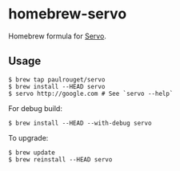 homebrew-servo
===============

Homebrew formula for [Servo](http://servo.org).

## Usage

    $ brew tap paulrouget/servo
    $ brew install --HEAD servo
    $ servo http://google.com # See `servo --help`

For debug build:

    $ brew install --HEAD --with-debug servo

To upgrade:

    $ brew update
    $ brew reinstall --HEAD servo
